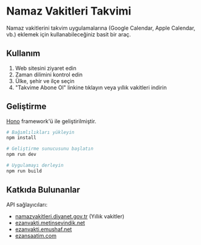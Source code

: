 # Namaz Vakitleri Takvimi

Namaz vakitlerini takvim uygulamalarına (Google Calendar, Apple Calendar, vb.) eklemek için kullanabileceğiniz basit bir araç.

## Kullanım

1. Web sitesini ziyaret edin
2. Zaman dilimini kontrol edin
3. Ülke, şehir ve ilçe seçin
4. "Takvime Abone Ol" linkine tıklayın veya yıllık vakitleri indirin

## Geliştirme

[Hono](https://hono.dev) framework'ü ile geliştirilmiştir.

```bash
# Bağımlılıkları yükleyin
npm install

# Geliştirme sunucusunu başlatın
npm run dev

# Uygulamayı derleyin
npm run build
```

## Katkıda Bulunanlar

API sağlayıcıları:
- [namazvakitleri.diyanet.gov.tr](https://namazvakitleri.diyanet.gov.tr) (Yıllık vakitler)
- [ezanvakti.metinsevindik.net](https://ezanvakti.metinsevindik.net)
- [ezanvakti.emushaf.net](https://ezanvakti.emushaf.net)
- [ezansaatim.com](http://api.ezansaatim.com)
